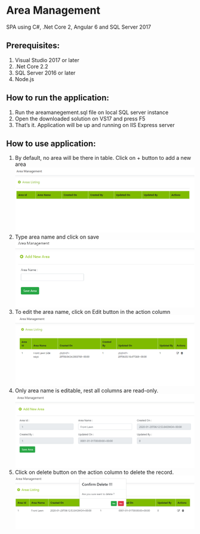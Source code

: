 # Area Management
SPA using C#, .Net Core 2, Angular 6 and SQL Server 2017

## Prerequisites:
1. 	Visual Studio 2017 or later
2.	.Net Core 2.2 
3.	SQL Server 2016 or later
4.	Node.js

## How to run the application:
1.	Run the areamanegement.sql file on local SQL server instance
2.	Open the downloaded solution on VS17 and press F5
3.	That’s it. Application will be up and running on IIS Express server

## How to use application:
1.	By default, no area will be there in table. Click on + button to add a new area
    <kbd>
      <img src="screenshots/1.png">
    </kbd>
2.	Type area name and click on save
    <kbd>
      <img src="screenshots/2.png">
    </kbd>
3.	To edit the area name, click on Edit button in the action column
    <kbd>
      <img src="screenshots/3.png">
    </kbd>
4.	Only area name is editable, rest all columns are read-only.
    <kbd>
      <img src="screenshots/4.png">
    </kbd>
5.	Click on delete button on the action column to delete the record.
    <kbd>
      <img src="screenshots/5.png">
    </kbd>
